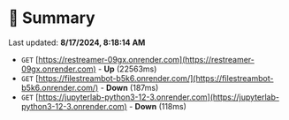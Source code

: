 # 📖 Summary
Last updated: **8/17/2024, 8:18:14 AM**

- `GET` [https://restreamer-09gx.onrender.com](https://restreamer-09gx.onrender.com) - **Up** (22563ms)
- `GET` [https://filestreambot-b5k6.onrender.com/](https://filestreambot-b5k6.onrender.com/) - **Down** (187ms)
- `GET` [https://jupyterlab-python3-12-3.onrender.com](https://jupyterlab-python3-12-3.onrender.com) - **Down** (118ms)
